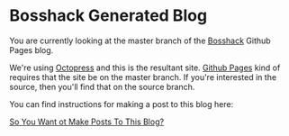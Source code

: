 Bosshack Generated Blog
=======================

You are currently looking at the master branch of the [Bosshack](http://bosshack.org "Hacking with the Birmingham Open Source Software Group") Github Pages blog.

We're using [Octopress](http://octopress.org/ "Octopress: A blogging framework for hackers") 
and this is the resultant site.  [Github Pages](http://pages.github.com/ "The easiest way to quickly publish beautiful pages for you and your projects")
kind of requires that the site be on the master branch.  If you're interested in the source, then you'll find 
that on the source branch.


You can find instructions for making a post to this blog here:


[So You Want ot Make Posts To This Blog?](http://bosshack.org/blog/2012/12/04/so-you-want-to-make-posts-to-this-blog/ "Bosshack blog post instructions")

